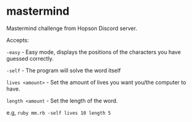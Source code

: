 # mastermind
Mastermind challenge from Hopson Discord server.

Accepts:

`-easy` - Easy mode, displays the positions of the characters you have guessed correctly.

`-self` - The program will solve the word itself 

`lives <amount>` - Set the amount of lives you want you/the computer to have.

`length <amount` - Set the length of the word.

e.g, `ruby mm.rb -self lives 10 length 5`
